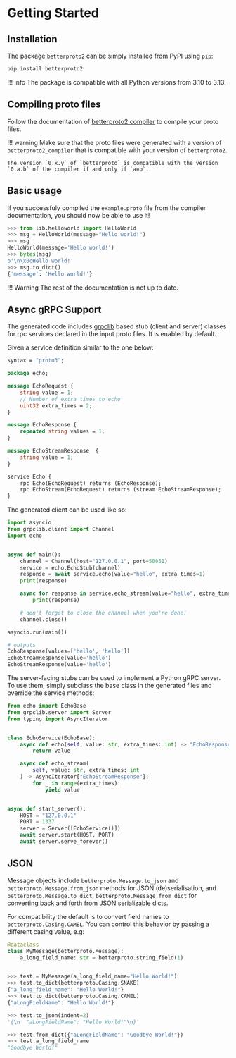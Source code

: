 Getting Started
===============

## Installation

The package `betterproto2` can be simply installed from PyPI using `pip`:

```sh
pip install betterproto2
```

!!! info
    The package is compatible with all Python versions from 3.10 to 3.13.


## Compiling proto files

Follow the documentation of [betterproto2 compiler](https://betterproto.github.io/python-betterproto2-compiler/getting-started/) to compile your proto files.

!!! warning
    Make sure that the proto files were generated with a version of `betterproto2_compiler` that is compatible with your
    version of `betterproto2`.

    The version `0.x.y` of `betterproto` is compatible with the version `0.a.b` of the compiler if and only if `a=b`.


## Basic usage

If you successfuly compiled the `example.proto` file from the compiler documentation, you should now be able to use it!

```python
>>> from lib.helloworld import HelloWorld
>>> msg = HelloWorld(message="Hello world!")
>>> msg
HelloWorld(message='Hello world!')
>>> bytes(msg)
b'\n\x0cHello world!'
>>> msg.to_dict()
{'message': 'Hello world!'}
```

!!! Warning
    The rest of the documentation is not up to date.


## Async gRPC Support

The generated code includes [grpclib](https://grpclib.readthedocs.io/en/latest) based
stub (client and server) classes for rpc services declared in the input proto files.
It is enabled by default.


Given a service definition similar to the one below:

```proto
syntax = "proto3";

package echo;

message EchoRequest {
    string value = 1;
    // Number of extra times to echo
    uint32 extra_times = 2;
}

message EchoResponse {
    repeated string values = 1;
}

message EchoStreamResponse  {
    string value = 1;
}

service Echo {
    rpc Echo(EchoRequest) returns (EchoResponse);
    rpc EchoStream(EchoRequest) returns (stream EchoStreamResponse);
}
```

The generated client can be used like so:

```python
import asyncio
from grpclib.client import Channel
import echo


async def main():
    channel = Channel(host="127.0.0.1", port=50051)
    service = echo.EchoStub(channel)
    response = await service.echo(value="hello", extra_times=1)
    print(response)

    async for response in service.echo_stream(value="hello", extra_times=1):
        print(response)

    # don't forget to close the channel when you're done!
    channel.close()

asyncio.run(main())

# outputs
EchoResponse(values=['hello', 'hello'])
EchoStreamResponse(value='hello')
EchoStreamResponse(value='hello')
```


The server-facing stubs can be used to implement a Python
gRPC server.
To use them, simply subclass the base class in the generated files and override the
service methods:

```python
from echo import EchoBase
from grpclib.server import Server
from typing import AsyncIterator


class EchoService(EchoBase):
    async def echo(self, value: str, extra_times: int) -> "EchoResponse":
        return value

    async def echo_stream(
        self, value: str, extra_times: int
    ) -> AsyncIterator["EchoStreamResponse"]:
        for _ in range(extra_times):
            yield value


async def start_server():
    HOST = "127.0.0.1"
    PORT = 1337
    server = Server([EchoService()])
    await server.start(HOST, PORT)
    await server.serve_forever()
```

## JSON

Message objects include `betterproto.Message.to_json` and
`betterproto.Message.from_json` methods for JSON (de)serialisation, and
`betterproto.Message.to_dict`, `betterproto.Message.from_dict` for
converting back and forth from JSON serializable dicts.

For compatibility the default is to convert field names to
`betterproto.Casing.CAMEL`. You can control this behavior by passing a
different casing value, e.g:

```python
@dataclass
class MyMessage(betterproto.Message):
    a_long_field_name: str = betterproto.string_field(1)


>>> test = MyMessage(a_long_field_name="Hello World!")
>>> test.to_dict(betterproto.Casing.SNAKE)
{"a_long_field_name": "Hello World!"}
>>> test.to_dict(betterproto.Casing.CAMEL)
{"aLongFieldName": "Hello World!"}

>>> test.to_json(indent=2)
'{\n  "aLongFieldName": "Hello World!"\n}'

>>> test.from_dict({"aLongFieldName": "Goodbye World!"})
>>> test.a_long_field_name
"Goodbye World!"
```
